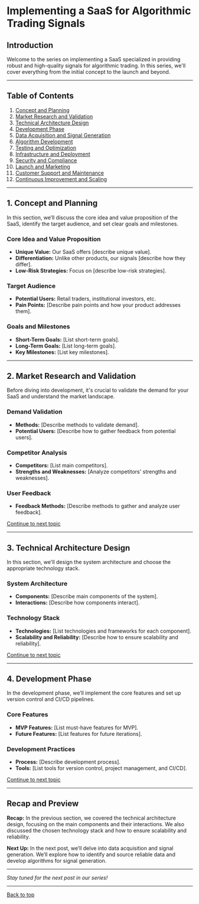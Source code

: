 # Implementing a SaaS for Algorithmic Trading Signals

## Introduction

Welcome to the series on implementing a SaaS specialized in providing robust and high-quality signals for algorithmic trading. In this series, we'll cover everything from the initial concept to the launch and beyond.

---

## Table of Contents
1. [Concept and Planning](#concept-and-planning)
2. [Market Research and Validation](#market-research-and-validation)
3. [Technical Architecture Design](#technical-architecture-design)
4. [Development Phase](#development-phase)
5. [Data Acquisition and Signal Generation](#data-acquisition-and-signal-generation)
6. [Algorithm Development](#algorithm-development)
7. [Testing and Optimization](#testing-and-optimization)
8. [Infrastructure and Deployment](#infrastructure-and-deployment)
9. [Security and Compliance](#security-and-compliance)
10. [Launch and Marketing](#launch-and-marketing)
11. [Customer Support and Maintenance](#customer-support-and-maintenance)
12. [Continuous Improvement and Scaling](#continuous-improvement-and-scaling)

---

## 1. Concept and Planning

In this section, we’ll discuss the core idea and value proposition of the SaaS, identify the target audience, and set clear goals and milestones.

### Core Idea and Value Proposition
- **Unique Value:** Our SaaS offers [describe unique value].
- **Differentiation:** Unlike other products, our signals [describe how they differ].
- **Low-Risk Strategies:** Focus on [describe low-risk strategies].

### Target Audience
- **Potential Users:** Retail traders, institutional investors, etc.
- **Pain Points:** [Describe pain points and how your product addresses them].

### Goals and Milestones
- **Short-Term Goals:** [List short-term goals].
- **Long-Term Goals:** [List long-term goals].
- **Key Milestones:** [List key milestones].

---

## 2. Market Research and Validation

Before diving into development, it's crucial to validate the demand for your SaaS and understand the market landscape.

### Demand Validation
- **Methods:** [Describe methods to validate demand].
- **Potential Users:** [Describe how to gather feedback from potential users].

### Competitor Analysis
- **Competitors:** [List main competitors].
- **Strengths and Weaknesses:** [Analyze competitors' strengths and weaknesses].

### User Feedback
- **Feedback Methods:** [Describe methods to gather and analyze user feedback].

[Continue to next topic](#technical-architecture-design)

---

## 3. Technical Architecture Design

In this section, we'll design the system architecture and choose the appropriate technology stack.

### System Architecture
- **Components:** [Describe main components of the system].
- **Interactions:** [Describe how components interact].

### Technology Stack
- **Technologies:** [List technologies and frameworks for each component].
- **Scalability and Reliability:** [Describe how to ensure scalability and reliability].

[Continue to next topic](#development-phase)

---

## 4. Development Phase

In the development phase, we’ll implement the core features and set up version control and CI/CD pipelines.

### Core Features
- **MVP Features:** [List must-have features for MVP].
- **Future Features:** [List features for future iterations].

### Development Practices
- **Process:** [Describe development process].
- **Tools:** [List tools for version control, project management, and CI/CD].

[Continue to next topic](#data-acquisition-and-signal-generation)

---

## Recap and Preview

**Recap:** In the previous section, we covered the technical architecture design, focusing on the main components and their interactions. We also discussed the chosen technology stack and how to ensure scalability and reliability.

**Next Up:** In the next post, we’ll delve into data acquisition and signal generation. We’ll explore how to identify and source reliable data and develop algorithms for signal generation.

---

*Stay tuned for the next post in our series!*

---

[Back to top](#implementing-a-saas-for-algorithmic-trading-signals)
